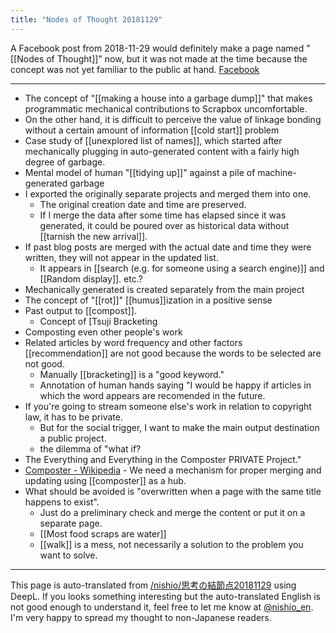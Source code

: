 ```yaml
---
title: "Nodes of Thought 20181129"
---
```


A Facebook post from 2018-11-29 would definitely make a page named "[[Nodes of Thought]]" now, but it was not made at the time because the concept was not yet familiar to the public at hand. [Facebook](https://www.facebook.com/nishiohirokazu/posts/10216931441134811)

---
- The concept of "[[making a house into a garbage dump]]" that makes programmatic mechanical contributions to Scrapbox uncomfortable.
- On the other hand, it is difficult to perceive the value of linkage bonding without a certain amount of information [[cold start]] problem
- Case study of [[unexplored list of names]], which started after mechanically plugging in auto-generated content with a fairly high degree of garbage.
- Mental model of human "[[tidying up]]" against a pile of machine-generated garbage
- I exported the originally separate projects and merged them into one.
    - The original creation date and time are preserved.
    - If I merge the data after some time has elapsed since it was generated, it could be poured over as historical data without [[tarnish the new arrival]].
- If past blog posts are merged with the actual date and time they were written, they will not appear in the updated list.
    - It appears in [[search (e.g. for someone using a search engine)]] and [[Random display]]. etc.?
- Mechanically generated is created separately from the main project
- The concept of "[[rot]]" [[humus]]ization in a positive sense
- Past output to [[compost]].
    - Concept of [Tsuji Bracketing
- Composting even other people's work
- Related articles by word frequency and other factors [[recommendation]] are not good because the words to be selected are not good.
    - Manually [[bracketing]] is a "good keyword."
    - Annotation of human hands saying "I would be happy if articles in which the word appears are recomended in the future.
- If you're going to stream someone else's work in relation to copyright law, it has to be private.
    - But for the social trigger, I want to make the main output destination a public project.
    - the dilemma of "what if?
- The Everything and Everything in the Composter PRIVATE Project."
- [Composter - Wikipedia](https://ja.wikipedia.org/wiki/%E3%82%B3%E3%83%B3%E3%83%9D%E3%82%B9%E3%82%BF%E3%83%BC)
        - We need a mechanism for proper merging and updating using [[composter]] as a hub.
- What should be avoided is "overwritten when a page with the same title happens to exist".
    - Just do a preliminary check and merge the content or put it on a separate page.
    - [[Most food scraps are water]]
    - [[walk]] is a mess, not necessarily a solution to the problem you want to solve.
---
This page is auto-translated from [/nishio/思考の結節点20181129](https://scrapbox.io/nishio/思考の結節点20181129) using DeepL. If you looks something interesting but the auto-translated English is not good enough to understand it, feel free to let me know at [@nishio_en](https://twitter.com/nishio_en). I'm very happy to spread my thought to non-Japanese readers.